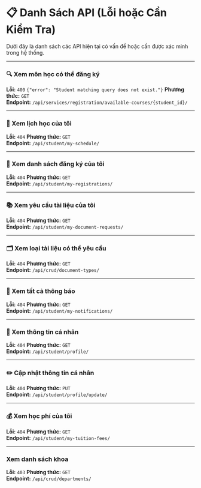 # 📋 Danh Sách API (Lỗi hoặc Cần Kiểm Tra)

Dưới đây là danh sách các API hiện tại có vấn đề hoặc cần được xác minh trong hệ thống.

---

### 🔍 Xem môn học có thể đăng ký  
**Lỗi:** `400` `{"error": "Student matching query does not exist."}`
**Phương thức:** `GET`  
**Endpoint:** `/api/services/registration/available-courses/{student_id}/`

---

### 📅 Xem lịch học của tôi  
**Lỗi:** `404`
**Phương thức:** `GET`  
**Endpoint:** `/api/student/my-schedule/`

---

### 🧾 Xem danh sách đăng ký của tôi  
**Lỗi:** `404`
**Phương thức:** `GET`  
**Endpoint:** `/api/student/my-registrations/`

---

### 📚 Xem yêu cầu tài liệu của tôi 
**Lỗi:** `404` 
**Phương thức:** `GET`  
**Endpoint:** `/api/student/my-document-requests/`

---

### 🗂️ Xem loại tài liệu có thể yêu cầu  
**Lỗi:** `404`
**Phương thức:** `GET`  
**Endpoint:** `/api/crud/document-types/`

---

### 🔔 Xem tất cả thông báo  
**Lỗi:** `404`
**Phương thức:** `GET`  
**Endpoint:** `/api/student/my-notifications/`

---

### 👤 Xem thông tin cá nhân 
**Lỗi:** `404` 
**Phương thức:** `GET`  
**Endpoint:** `/api/student/profile/`

---

### ✏️ Cập nhật thông tin cá nhân  
**Lỗi:** `404`
**Phương thức:** `PUT`  
**Endpoint:** `/api/student/profile/update/`

---

### 💰 Xem học phí của tôi  
**Lỗi:** `404`
**Phương thức:** `GET`  
**Endpoint:** `/api/student/my-tuition-fees/`

---
###  Xem danh sách khoa 
**Lỗi:** `403`
**Phương thức:** `GET`  
**Endpoint:** `/api/crud/departments/`
